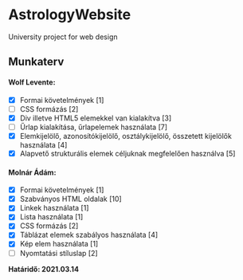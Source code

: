 # AstrologyWebsite
University project for web design 

## Munkaterv 
#### Wolf Levente:
- [x] Formai követelmények [1]
- [ ] CSS formázás [2]
- [x] Div illetve HTML5 elemekkel van kialakítva [3]
- [ ] Űrlap kialakítása, űrlapelemek használata [7]
- [X] Elemkijelölő, azonosítókijelölő, osztálykijelölő, összetett kijelölők használata [4]
- [X] Alapvető strukturális elemek céljuknak megfelelően használva [5]
  
#### Molnár Ádám:        
- [x] Formai követelmények [1]
- [x] Szabványos HTML oldalak	[10]
- [x] Linkek használata [1]
- [x] Lista használata [1]
- [x] CSS formázás [2]
- [x] Táblázat elemek szabályos használata [4]
- [x] Kép elem használata [1]
- [ ] Nyomtatási stíluslap [2]

**Határidő: 2021.03.14**
